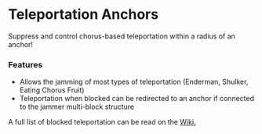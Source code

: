 # Teleportation Anchors<!--$headerTitle--><!--$pmc:delete-->

Suppress and control chorus-based teleportation within a radius of an anchor!<!--$pmc:headerSize-->

### Features
- Allows the jamming of most types of teleportation (Enderman, Shulker, Eating Chorus Fruit)
- Teleportation when blocked can be redirected to an anchor if connected to the jammer multi-block structure

A full list of blocked teleportation can be read on the [Wiki.](https://gm4.co/modules/teleportation-anchors)

